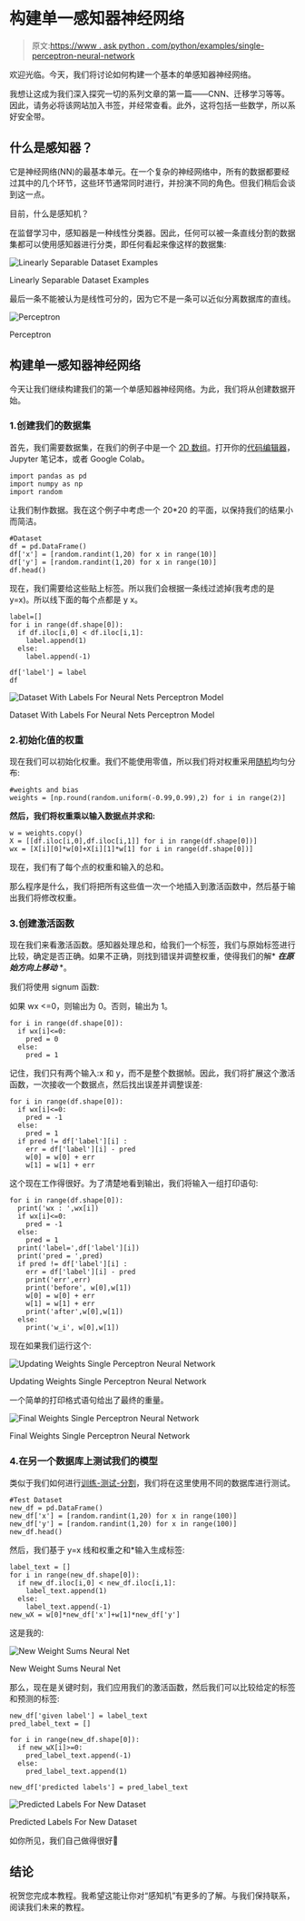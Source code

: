 # 构建单一感知器神经网络

> 原文:[https://www . ask python . com/python/examples/single-perceptron-neural-network](https://www.askpython.com/python/examples/single-perceptron-neural-network)

欢迎光临。今天，我们将讨论如何构建一个基本的单感知器神经网络。

我想让这成为我们深入探究一切的系列文章的第一篇——CNN、迁移学习等等。因此，请务必将该网站加入书签，并经常查看。此外，这将包括一些数学，所以系好安全带。

## 什么是感知器？

它是神经网络(NN)的最基本单元。在一个复杂的神经网络中，所有的数据都要经过其中的几个环节，这些环节通常同时进行，并扮演不同的角色。但我们稍后会谈到这一点。

目前，什么是感知机？

在监督学习中，感知器是一种线性分类器。因此，任何可以被一条直线分割的数据集都可以使用感知器进行分类，即任何看起来像这样的数据集:

![Linearly Separable Dataset Examples](../Images/29e72407f5fc5ac8d85b85d65eb5159c.png)

Linearly Separable Dataset Examples

最后一条不能被认为是线性可分的，因为它不是一条可以近似分离数据库的直线。

![Perceptron](../Images/1c88111c306af883c401bb511be6d4c0.png)

Perceptron

## 构建单一感知器神经网络

今天让我们继续构建我们的第一个单感知器神经网络。为此，我们将从创建数据开始。

### 1.创建我们的数据集

首先，我们需要数据集，在我们的例子中是一个 [2D 数组](https://www.askpython.com/python/array/python-array-declaration)。打开你的[代码编辑器](https://www.askpython.com/python/top-best-ides-for-python)，Jupyter 笔记本，或者 Google Colab。

```
import pandas as pd
import numpy as np
import random

```

让我们制作数据。我在这个例子中考虑一个 20*20 的平面，以保持我们的结果小而简洁。

```
#Dataset
df = pd.DataFrame()
df['x'] = [random.randint(1,20) for x in range(10)]
df['y'] = [random.randint(1,20) for x in range(10)]
df.head()

```

现在，我们需要给这些贴上标签。所以我们会根据一条线过滤掉(我考虑的是 y=x)。所以线下面的每个点都是 y <x and="" every="" point="" above="" the="" line="" is="" mean="" y="">x。</x>

```
label=[]
for i in range(df.shape[0]):
  if df.iloc[i,0] < df.iloc[i,1]:
    label.append(1)
  else:
    label.append(-1)

df['label'] = label
df

```

![Dataset With Labels For Neural Nets Perceptron Model](../Images/8919ad34406866276cd21c6e63617be5.png)

Dataset With Labels For Neural Nets Perceptron Model

### 2.初始化值的权重

现在我们可以初始化权重。我们不能使用零值，所以我们将对权重采用[随机](https://www.askpython.com/python-modules/python-random-module-generate-random-numbers-sequences)均匀分布:

```
#weights and bias
weights = [np.round(random.uniform(-0.99,0.99),2) for i in range(2)]

```

**然后，我们将权重乘以输入数据点并求和:**

```
w = weights.copy()
X = [[df.iloc[i,0],df.iloc[i,1]] for i in range(df.shape[0])]
wx = [X[i][0]*w[0]+X[i][1]*w[1] for i in range(df.shape[0])]

```

现在，我们有了每个点的权重和输入的总和。

那么程序是什么，我们将把所有这些值一次一个地插入到激活函数中，然后基于输出我们将修改权重。

### 3.创建激活函数

现在我们来看激活函数。感知器处理总和，给我们一个标签，我们与原始标签进行比较，确定是否正确。如果不正确，则找到错误并调整权重，使得我们的解* ***在原始方向上移动*** *。

我们将使用 signum 函数:

如果 wx <=0，则输出为 0。否则，输出为 1。

```
for i in range(df.shape[0]):
  if wx[i]<=0:
    pred = 0
  else:
    pred = 1

```

记住，我们只有两个输入:x 和 y，而不是整个数据帧。因此，我们将扩展这个激活函数，一次接收一个数据点，然后找出误差并调整误差:

```
for i in range(df.shape[0]):
  if wx[i]<=0:
    pred = -1
  else:
    pred = 1
  if pred != df['label'][i] :
    err = df['label'][i] - pred
    w[0] = w[0] + err
    w[1] = w[1] + err

```

这个现在工作得很好。为了清楚地看到输出，我们将输入一组打印语句:

```
for i in range(df.shape[0]):
  print('wx : ',wx[i])
  if wx[i]<=0:
    pred = -1
  else:
    pred = 1
  print('label=',df['label'][i])
  print('pred = ',pred)
  if pred != df['label'][i] :
    err = df['label'][i] - pred
    print('err',err)
    print('before', w[0],w[1])
    w[0] = w[0] + err
    w[1] = w[1] + err
    print('after',w[0],w[1])
  else:
    print('w_i', w[0],w[1])

```

现在如果我们运行这个:

![Updating Weights Single Perceptron Neural Network](../Images/05753d9541dd39c51ba24daa90e3fe64.png)

Updating Weights Single Perceptron Neural Network

一个简单的打印格式语句给出了最终的重量。

![Final Weights Single Perceptron Neural Network](../Images/c520ca5af00e05e578d41813d007446b.png)

Final Weights Single Perceptron Neural Network

### 4.在另一个数据库上测试我们的模型

类似于我们如何进行[训练-测试-分割](https://www.askpython.com/python/examples/split-data-training-and-testing-set)，我们将在这里使用不同的数据库进行测试。

```
#Test Dataset
new_df = pd.DataFrame()
new_df['x'] = [random.randint(1,20) for x in range(100)]
new_df['y'] = [random.randint(1,20) for x in range(100)]
new_df.head()

```

然后，我们基于 y=x 线和权重之和*输入生成标签:

```
label_text = []
for i in range(new_df.shape[0]):
  if new_df.iloc[i,0] < new_df.iloc[i,1]:
    label_text.append(1)
  else:
    label_text.append(-1)
new_wX = w[0]*new_df['x']+w[1]*new_df['y']

```

这是我的:

![New Weight Sums Neural Net](../Images/141b19327a9ea0662e4450d34fef77f7.png)

New Weight Sums Neural Net

那么，现在是关键时刻，我们应用我们的激活函数，然后我们可以比较给定的标签和预测的标签:

```
new_df['given label'] = label_text
pred_label_text = []

for i in range(new_df.shape[0]):
  if new_wX[i]>=0:
    pred_label_text.append(-1)
  else:
    pred_label_text.append(1)

new_df['predicted labels'] = pred_label_text

```

![Predicted Labels For New Dataset](../Images/26cc2fd454667dcbc703594b0c2e72d4.png)

Predicted Labels For New Dataset

如你所见，我们自己做得很好🙂

## 结论

祝贺您完成本教程。我希望这能让你对“感知机”有更多的了解。与我们保持联系，阅读我们未来的教程。